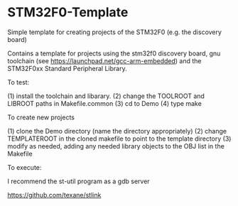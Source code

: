 STM32F0-Template
================

Simple template for creating projects of the STM32F0 (e.g. the discovery board)

Contains a template for projects using the stm32f0 discovery board, 
gnu toolchain (see https://launchpad.net/gcc-arm-embedded)
and the STM32F0xx Standard Peripheral Library.

To test:

   (1) install the toolchain and libarary.
   (2) change the TOOLROOT and LIBROOT paths in Makefile.common
   (3) cd to Demo
   (4) type make

To create new projects

   (1) clone the Demo directory (name the directory appropriately)
   (2) change TEMPLATEROOT in the cloned makefile to point to the template directory
   (3) modify as needed, adding any needed library objects to the OBJ list in the Makefile

To execute:

I recommend the st-util program as a gdb server 

https://github.com/texane/stlink
